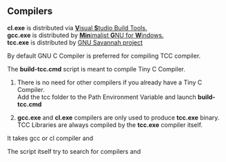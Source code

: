 ## Compilers

**cl.exe** is distributed via [**V**isual **S**tudio Build Tools.](https://visualstudio.microsoft.com/downloads/)  
**gcc.exe** is distributed by [**Min**imalist **G**NU for **W**indows.](http://www.mingw.org/)  
**tcc.exe** is distributed by [GNU Savannah project ](http://savannah.gnu.org/projects/tinycc)   

By default GNU C Compiler is preferred for compiling TCC compiler.



The **build-tcc.cmd** script is meant to compile Tiny C Compiler.

1. There is no need for other compilers if you already have a Tiny C Compiler.  
   Add the tcc folder to the Path Environment Variable and launch **build-tcc.cmd**

2. **gcc.exe** and **cl.exe** compilers are only used to produce **tcc.exe** binary.  
   TCC Libraries are always compiled by the **tcc.exe** compiler itself.

It takes gcc or cl compiler and 

The script itself try to search for compilers and 

